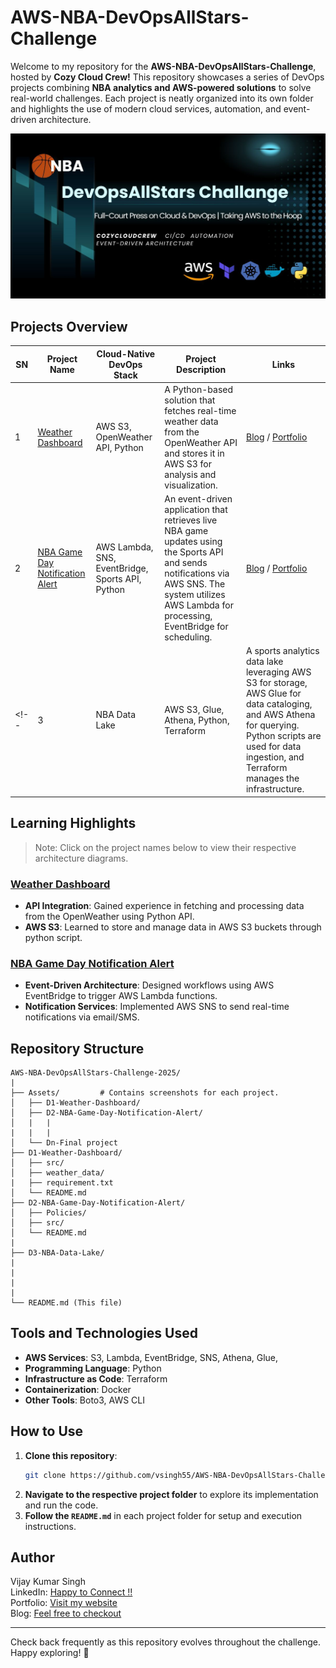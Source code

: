 
# AWS-NBA-DevOpsAllStars-Challenge

Welcome to my repository for the **AWS-NBA-DevOpsAllStars-Challenge**, hosted by **Cozy Cloud Crew!** This repository showcases a series of DevOps projects combining **NBA analytics and AWS-powered solutions** to solve real-world challenges. Each project is neatly organized into its own folder and highlights the use of modern cloud services, automation, and event-driven architecture.

![thumbnail](Assests/devopsallstar.jpg)

## Projects Overview

| SN | Project Name                   | Cloud-Native DevOps Stack                                                                 | Project Description                                                                                                                                                                                                                 | Links |
|------------|--------------------------------|--------------------------------------------------------------------------------------------|-------------------------------------------------------------------------------------------------------------------------------------------------------------------------------------------------------------------------------------|-------|
| 1          | [Weather Dashboard](D1-Weather%20Dashboard/)              | AWS S3, OpenWeather API, Python                                               | A Python-based solution that fetches real-time weather data from the OpenWeather API and stores it in AWS S3 for analysis and visualization.                  | [Blog](https://blogs.vijaysingh.cloud/weather-dashboard) / [Portfolio](https://vijaysingh.cloud) |
| 2          | [NBA Game Day Notification Alert](D2-NBA%20Game%20Day%20Notification%20Alert/)| AWS Lambda, SNS, EventBridge, Sports API, Python                                   | An event-driven application that retrieves live NBA game updates using the Sports API and sends notifications via AWS SNS. The system utilizes AWS Lambda for processing, EventBridge for scheduling. | [Blog](https://blogs.vijaysingh.cloud) / [Portfolio](https://vijaysingh.cloud) |
<!-- | 3          | NBA Data Lake                  | AWS S3, Glue, Athena, Python, Terraform                                                    | A sports analytics data lake leveraging AWS S3 for storage, AWS Glue for data cataloging, and AWS Athena for querying. Python scripts are used for data ingestion, and Terraform manages the infrastructure.                        | [Blog](https://blogs.vijaysingh.cloud) / [Portfolio](https://vijaysingh.cloud) | -->

## Learning Highlights
> Note: Click on the project names below to view their respective architecture diagrams.
### [Weather Dashboard](Assests/D1-Weather%20Dashboard/1.architechture.png)
- **API Integration**: Gained experience in fetching and processing data from the OpenWeather using Python API.
- **AWS S3**: Learned to store and manage data in AWS S3 buckets through python script.

### [NBA Game Day Notification Alert](Assests/D2-GameDayNotification/architecture.png)
- **Event-Driven Architecture**: Designed workflows using AWS EventBridge to trigger AWS Lambda functions.
- **Notification Services**: Implemented AWS SNS to send real-time notifications via email/SMS.
<!-- - **Containerization (Docker)**: Utilized Docker to containerize applications, enhancing portability and consistency across environments. -->

<!-- ### NBA Data Lake
- **Data Storage**: Organized raw and processed data in AWS S3 buckets.
- **Data Cataloging**: Employed AWS Glue to catalog datasets and define schemas.
- **Query Execution**: Executed SQL queries on stored data using AWS Athena.
- **Infrastructure as Code (Terraform)**: Managed infrastructure provisioning and configuration using Terraform. -->

## Repository Structure

```
AWS-NBA-DevOpsAllStars-Challenge-2025/
|
├── Assets/         # Contains screenshots for each project.
│   ├── D1-Weather-Dashboard/
│   ├── D2-NBA-Game-Day-Notification-Alert/
│   |   |
|   |   |
│   └── Dn-Final project
├── D1-Weather-Dashboard/
│   ├── src/
│   ├── weather_data/
|   ├── requirement.txt
│   └── README.md
├── D2-NBA-Game-Day-Notification-Alert/
│   ├── Policies/
│   ├── src/
│   └── README.md
|
├── D3-NBA-Data-Lake/
|
|
|
|
└── README.md (This file)
```

## Tools and Technologies Used

- **AWS Services**: S3, Lambda, EventBridge, SNS, Athena, Glue,
- **Programming Language**: Python
- **Infrastructure as Code**: Terraform
- **Containerization**: Docker
- **Other Tools**: Boto3, AWS CLI

## How to Use

1. **Clone this repository**:
   ```bash
   git clone https://github.com/vsingh55/AWS-NBA-DevOpsAllStars-Challenge-2025.git
   ```
2. **Navigate to the respective project folder** to explore its implementation and run the code.
3. **Follow the `README.md`** in each project folder for setup and execution instructions.


## Author
Vijay Kumar Singh  
LinkedIn: [Happy to Connect !!](https://www.linkedin.com/in/vsingh55)  
Portfolio: [Visit my website](https://vijaysingh.cloud)   
Blog: [Feel free to checkout](https://blogs.vijaysingh.cloud)

---

Check back frequently as this repository evolves throughout the challenge. Happy exploring! 🚀
